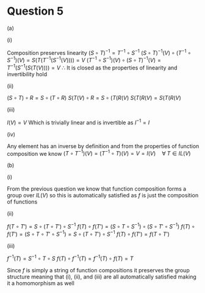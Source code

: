 # Question 5

(a)

(i)

Composition preserves linearity
$(S \circ T)^{-1} = T^{-1} \circ S^{-1}$
$(S \circ T)^{-1}(V) \circ  (T^{-1} \circ S^{-1})(V) = S(T(T^{-1}(S^{-1}(V)))) = V$
$(T^{-1} \circ S^{-1})(V) \circ (S \circ T)^{-1}(V) = T^{-1}(S^{-1}(S(T(V)))) = V$
$\therefore$ It is closed as the properties of linearity and invertibility hold

(ii)

$(S \circ T) \circ R = S \circ (T \circ R)$
$S(T(V) \circ R = S \circ (T(R(V)$
$S(T(R(V) = S(T(R(V)$

(iii)

$I(V) = V$
Which is trivially linear and is invertible as $I^{-1} = I$ 

(iv)	

Any element has an inverse by definition and from the properties of function composition we know $(T \circ T^{-1})(V) = (T^{-1} \circ T)(V) = V = I(V) \quad \forall \; T \in IL(V)$

(b)

(i)

From the previous question we know that function composition forms a group over $IL(V)$ so this is automatically satisfied as $f$ is just the composition of functions

(ii)

$f(T \circ T') = S \circ (T \circ T') \circ S^{-1}$
$f(T) \circ f(T') = (S \circ T \circ S^{-1}) \circ (S \circ T' \circ S^{-1})$
$f(T) \circ f(T') = (S \circ T \circ T' \circ S^{-1}) = S \circ (T \circ T') \circ S^{-1}$
$f(T) \circ f(T') = f(T \circ T')$

(iii)

$f^{-1}(T) = S^{-1} \circ T \circ S$
$f(T) \circ f^{-1}(T) = f^{-1}(T) \circ f(T) = T$

Since $f$ is simply a string of function compositions it preserves the group structure meaning that (i), (ii), and (iii) are all automatically satisfied making it a homomorphism as well